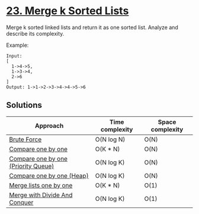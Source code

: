 # [23. Merge k Sorted Lists](https://leetcode.com/problems/merge-k-sorted-lists/)

Merge k sorted linked lists and return it as one sorted list. Analyze and describe its complexity.

Example:

```
Input:
[
  1->4->5,
  1->3->4,
  2->6
]
Output: 1->1->2->3->4->4->5->6
```

## Solutions

|   Approach  | Time complexity | Space complexity |
|-------------|-----------------|------------------|
| [Brute Force](solution1.md) | O(N log N) | O(N) |
| [Compare one by one](solution2.md) | O(K * N) | O(N) |
| [Compare one by one (Priority Queue)](solution3.md) | O(N log K) |  O(N) |
| [Compare one by one (Heap)](solution4.md) | O(N log K) | O(N) |
| [Merge lists one by one](solution5.md) | O(K * N) | O(1) |
| [Merge with Divide And Conquer](solution6.md) | O(N log K) | O(1) |

